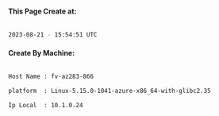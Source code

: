 
   
#### This Page Create at:

```bash

2023-08-21 - 15:54:51 UTC

```

#### Create By Machine:

```bash

Host Name : fv-az283-866

platform  : Linux-5.15.0-1041-azure-x86_64-with-glibc2.35

Ip Local  : 10.1.0.24

```

